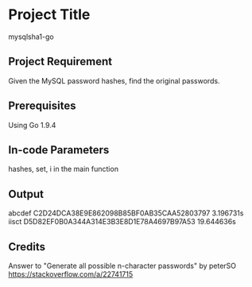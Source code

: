 # Project Title

mysqlsha1-go

## Project Requirement

Given the MySQL password hashes, find the original passwords.

## Prerequisites

Using Go 1.9.4

## In-code Parameters
hashes, set, i
in the main function

## Output
abcdef C2D24DCA38E9E862098B85BF0AB35CAA52803797 3.196731s
iisct D5D82EF0B0A344A314E3B3E8D1E78A4697B97A53 19.644636s

## Credits
Answer to "Generate all possible n-character passwords"
by peterSO
https://stackoverflow.com/a/22741715